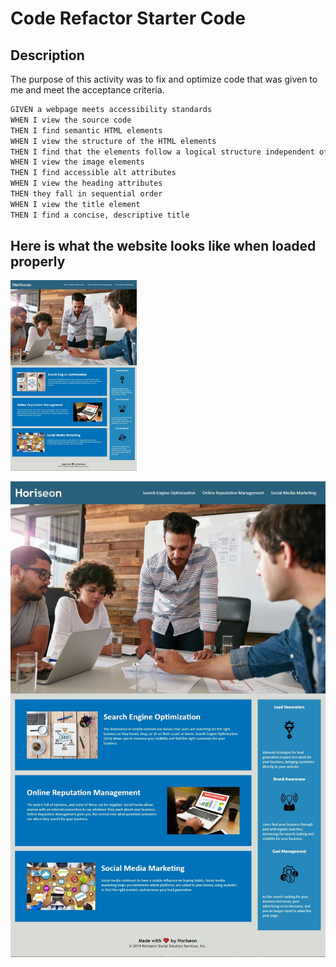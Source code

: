# Code Refactor Starter Code

## Description

The purpose of this activity was to fix and optimize code that was given to me and meet the acceptance criteria.

```html
GIVEN a webpage meets accessibility standards
WHEN I view the source code
THEN I find semantic HTML elements
WHEN I view the structure of the HTML elements
THEN I find that the elements follow a logical structure independent of styling and positioning
WHEN I view the image elements
THEN I find accessible alt attributes
WHEN I view the heading attributes
THEN they fall in sequential order
WHEN I view the title element
THEN I find a concise, descriptive title

```

## Here is what the website looks like when loaded properly
<img src="./develop/assets/images/whole-site.jpg" width="40%" />

![Alt text](./develop/assets/images/whole-site.jpg?raw=true "here") 